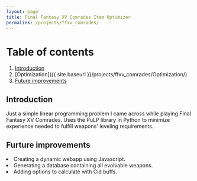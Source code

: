 ```yaml
---
layout: page
title: Final Fantasy XV Comrades Item Optimizer
permalink: /projects/ffxv_comrades/
---
```


# Table of contents
1. [Introduction](#introduction)
2. [Optimization]({{ site.baseurl }}/projects/ffxv_comrades/Optimization/)
3. [Future improvements](#future)

## Introduction <a name="introduction"></a>

Just a simple linear programming problem I came across while playing Final Fantasy XV Comrades. Uses the PuLP library in Python to minimize experience needed to fulfill weapons' leveling requirements.

## Furture improvements <a name="future"></a>

<li>Creating a dynamic webapp using Javascript.</li>
<li>Generating a database containing all evolvable weapons.</li>
<li>Adding options to calculate with Cid buffs.</li>